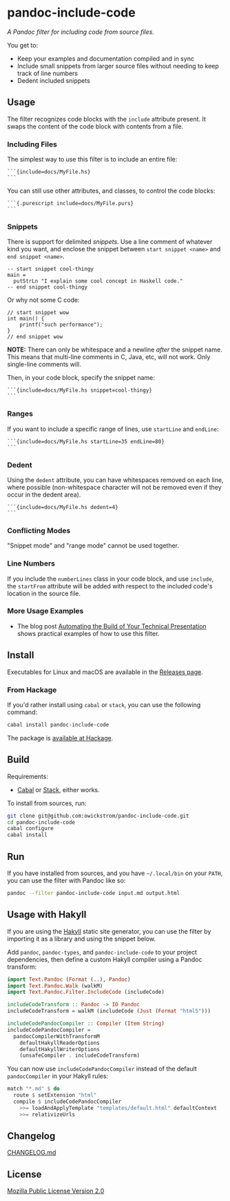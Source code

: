 # pandoc-include-code

_A Pandoc filter for including code from source files._

You get to:

* Keep your examples and documentation compiled and in sync
* Include small snippets from larger source files without needing to keep
  track of line numbers
* Dedent included snippets

## Usage

The filter recognizes code blocks with the `include` attribute present. It
swaps the content of the code block with contents from a file.

### Including Files

The simplest way to use this filter is to include an entire file:

    ```{include=docs/MyFile.hs}
    ```

You can still use other attributes, and classes, to control the code blocks:

    ```{.purescript include=docs/MyFile.purs}
    ```

### Snippets

There is support for delimited _snippets_. Use a line comment of
whatever kind you want, and enclose the snippet between `start snippet
<name>` and `end snippet <name>`.

    -- start snippet cool-thingy
    main =
      putStrLn "I explain some cool concept in Haskell code."
    -- end snippet cool-thingy

Or why not some C code:

    // start snippet wow
    int main() {
        printf("such performance");
    }
    // end snippet wow

**NOTE:** There can only be whitespace and a newline _after_ the
snippet name. This means that multi-line comments in C, Java, etc,
will not work. Only single-line comments will.

Then, in your code block, specify the snippet name:

    ```{include=docs/MyFile.hs snippet=cool-thingy}
    ```

### Ranges

If you want to include a specific range of lines, use `startLine` and `endLine`:

    ```{include=docs/MyFile.hs startLine=35 endLine=80}
    ```

### Dedent

Using the `dedent` attribute, you can have whitespaces removed on each line,
where possible (non-whitespace character will not be removed even if they occur
in the dedent area).

    ```{include=docs/MyFile.hs dedent=4}
    ```

### Conflicting Modes

"Snippet mode" and "range mode" cannot be used together.

### Line Numbers

If you include the `numberLines` class in your code block, and use `include`,
the `startFrom` attribute will be added with respect to the included code's
location in the source file.

### More Usage Examples

* The blog post [Automating the Build of Your Technical Presentation](https://wickstrom.tech/programming/2017/09/24/automating-the-build-of-your-technical-presentation.html)
  shows practical examples of how to use this filter.

## Install

Executables for Linux and macOS are available in the [Releases
page](https://github.com/owickstrom/pandoc-include-code/releases).

### From Hackage

If you'd rather install using `cabal` or `stack`, you can use the following
command:

```bash
cabal install pandoc-include-code
```

The package is [available at Hackage](https://hackage.haskell.org/package/pandoc-include-code).

## Build

Requirements:

* [Cabal](https://www.haskell.org/cabal/) or
  [Stack](https://docs.haskellstack.org/en/stable/README/), either works.

To install from sources, run:

```bash
git clone git@github.com:owickstrom/pandoc-include-code.git
cd pandoc-include-code
cabal configure
cabal install
```

## Run

If you have installed from sources, and you have `~/.local/bin` on your
`PATH`, you can use the filter with Pandoc like so:

```bash
pandoc --filter pandoc-include-code input.md output.html
```

## Usage with Hakyll

If you are using the [Hakyll](https://jaspervdj.be/hakyll/) static site generator, you can use the filter by importing it as a library and using the snippet below.

Add `pandoc`, `pandoc-types`, and `pandoc-include-code` to your project dependencies, then define a custom Hakyll compiler using a Pandoc transform:

```haskell
import Text.Pandoc (Format (..), Pandoc)
import Text.Pandoc.Walk (walkM)
import Text.Pandoc.Filter.IncludeCode (includeCode)

includeCodeTransform :: Pandoc -> IO Pandoc
includeCodeTransform = walkM (includeCode (Just (Format "html5")))

includeCodePandocCompiler :: Compiler (Item String)
includeCodePandocCompiler =
  pandocCompilerWithTransformM
    defaultHakyllReaderOptions
    defaultHakyllWriterOptions
    (unsafeCompiler . includeCodeTransform)
```

You can now use `includeCodePandocCompiler` instead of the default `pandocCompiler` in your Hakyll rules:

```haskell
match "*.md" $ do
  route $ setExtension "html"
  compile $ includeCodePandocCompiler
    >>= loadAndApplyTemplate "templates/default.html" defaultContext
    >>= relativizeUrls
```

## Changelog

[CHANGELOG.md](CHANGELOG.md)

## License

[Mozilla Public License Version 2.0](LICENSE)
